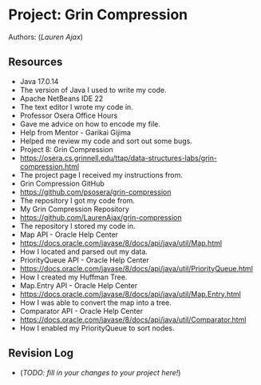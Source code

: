 # Project: Grin Compression

Authors: (_Lauren Ajax_)

## Resources

*   Java 17.0.14
*   The version of Java I used to write my code.
*   Apache NetBeans IDE 22
*   The text editor I wrote my code in.
*   Professor Osera Office Hours
*   Gave me advice on how to encode my file.
*   Help from Mentor - Garikai Gijima
*   Helped me review my code and sort out some bugs.
*   Project 8: Grin Compression
*   https://osera.cs.grinnell.edu/ttap/data-structures-labs/grin-compression.html
*   The project page I received my instructions from.
*   Grin Compression GitHub
*   https://github.com/psosera/grin-compression
*   The repository I got my code from.
*   My Grin Compression Repository
*   https://github.com/LaurenAjax/grin-compression
*   The repository I stored my code in.
*   Map API - Oracle Help Center
*   https://docs.oracle.com/javase/8/docs/api/java/util/Map.html
*   How I located and parsed out my data.
*   PriorityQueue API - Oracle Help Center
*   https://docs.oracle.com/javase/8/docs/api/java/util/PriorityQueue.html
*   How I created my Huffman Tree.
*   Map.Entry API - Oracle Help Center
*   https://docs.oracle.com/javase/8/docs/api/java/util/Map.Entry.html
*   How I was able to convert the map into a tree.
*   Comparator API - Oracle Help Center
*   https://docs.oracle.com/javase/8/docs/api/java/util/Comparator.html
*   How I enabled my PriorityQueue to sort nodes.

## Revision Log

*   (_TODO: fill in your changes to your project here!_)
